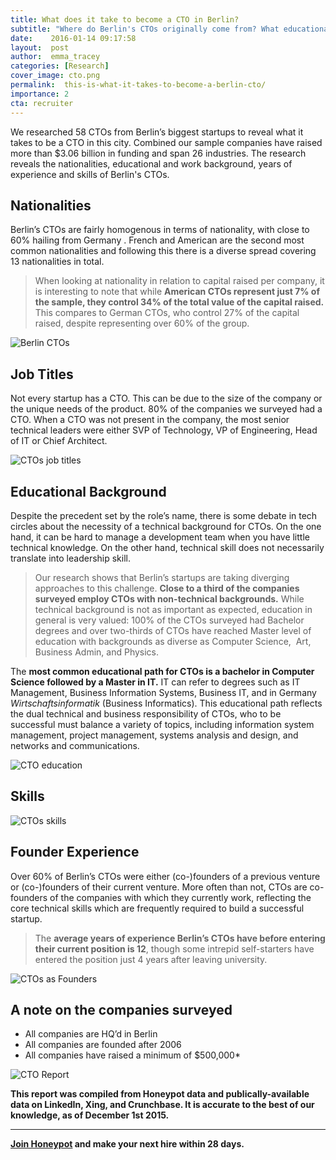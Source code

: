 ```yaml
---
title: What does it take to become a CTO in Berlin?
subtitle: "Where do Berlin's CTOs originally come from? What educational background do you need to become a CTO in Berlin? What are the 5 most common skills listed by Berlin CTOs on their Linkedin profiles? We researched 58 of Berlin's top CTOs to determine what it takes to become a CTO in Berlin."
date:    2016-01-14 09:17:58
layout:  post
author:  emma_tracey
categories: [Research]
cover_image: cto.png
permalink:  this-is-what-it-takes-to-become-a-berlin-cto/
importance: 2
cta: recruiter
---
```


We researched 58 CTOs from Berlin’s biggest startups to reveal what it takes to be a CTO in this city. Combined our sample companies have raised more than  $3.06 billion in funding and span 26 industries. The research reveals the nationalities, educational and work background, years of experience and skills of Berlin's CTOs.

<!--more--> 


## Nationalities

Berlin’s CTOs are fairly homogenous in terms of nationality, with close to ​ 60% hailing from Germany​ . French and American are the second most common nationalities and following this there is a diverse spread covering 13 nationalities in total.

>When looking at nationality in relation to capital raised per company, it is interesting to note that while **American CTOs represent just 7% of the sample, they control 34% of the total value of the capital raised​.**  This compares to German CTOs, who control 27% of the capital raised, despite representing over 60% of the group.


![Berlin CTOs](/assets/images/nationalities.png)


## Job Titles

Not every startup has a CTO. This can be due to the size of the company or the unique needs of the product.  80% of the companies we surveyed had a CTO. When a CTO was not present in the company, the most senior technical leaders were either SVP of Technology, VP of Engineering,  Head of IT or Chief Architect.

![CTOs job titles](/assets/images/title.png)

## Educational Background

Despite the precedent set by the role’s name, there is some debate in tech circles about the necessity of a technical background for CTOs. On the one hand, it can be hard to manage a development team when you have little technical knowledge. On the other hand, technical skill does not necessarily translate into leadership skill.

>Our research shows that Berlin’s startups are taking diverging approaches to this challenge. **Close to a third of the companies surveyed employ CTOs with non-technical backgrounds​.** While technical background is not as important as expected, education in general is very valued: 100% of the CTOs surveyed had Bachelor degrees and over two-thirds of CTOs have reached Master level of education with backgrounds as diverse as Computer Science, ​ Art, Business Admin, and Physics.

The **most common educational path for CTOs is a bachelor in Computer Science followed by a Master in IT​.** IT can refer to degrees such as IT Management, Business Information Systems, Business IT, and in Germany ​ *Wirtschaftsinformatik* ​(Business Informatics). This educational path reflects the dual technical and business responsibility of CTOs, who to be successful must balance a variety of topics, including information system management, project management, systems analysis and design, and networks and communications.

![CTO education](/assets/images/education.png)


## Skills

![CTOs skills](/assets/images/skills.png)

## Founder Experience

Over 60% of Berlin’s CTOs were either (co-)founders of a previous venture or (co-)founders of their current venture.  More often than not, CTOs are co-founders of the companies with which they currently work, reflecting the core technical skills which are frequently required to build a successful startup.

>The **average years of experience Berlin’s CTOs have before entering their current position is 12**, though some intrepid self-starters have entered the position just 4 years after leaving university.

![CTOs as Founders](/assets/images/experience.png)


## A note on the companies surveyed

* All companies are HQ’d in Berlin
* All companies are founded after 2006
* All companies have raised a minimum of $500,000*

![CTO Report](/assets/images/companies.png)

**This report was compiled from Honeypot data and publically-available data on LinkedIn, Xing, and Crunchbase. It is accurate to the best of our knowledge, as of December 1st 2015.**

* * *

**[Join Honeypot][2] and make your next hire within 28 days.**

[2]: https://www.honeypot.io/pages/for_employers?utm_source=blog&utm_medium=organic&utm_term=f&utm_content=160103&utm_campaign=com-no
[1]: https://www.honeypot.io/invite_requests/new?utm_source=blogc
